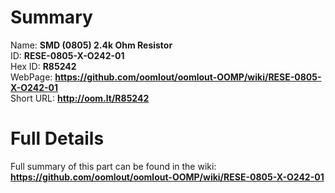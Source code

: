 
Summary
=================
  
Name: __SMD (0805) 2.4k Ohm Resistor__    
ID: __RESE-0805-X-O242-01__   
Hex ID: __R85242__   
WebPage: __https://github.com/oomlout/oomlout-OOMP/wiki/RESE-0805-X-O242-01__   
Short URL: __http://oom.lt/R85242__   

Full Details
==========================
Full summary of this part can be found in the wiki:   
__https://github.com/oomlout/oomlout-OOMP/wiki/RESE-0805-X-O242-01__    

